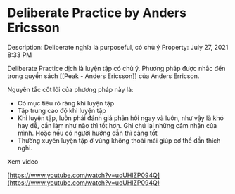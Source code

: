 # Deliberate Practice by Anders Ericsson

Description: Deliberate nghĩa là purposeful, có chủ ý
Property: July 27, 2021 8:33 PM

Deliberate Practice dịch là luyện tập có chủ ý. Phương pháp được nhắc đến trong quyển sách [[Peak - Anders Ericsson]] của Anders Erricson. 

Nguyên tắc cốt lõi của phương pháp này là:

- Có mục tiêu rõ ràng khi luyện tập
- Tập trung cao độ khi luyện tập
- Khi luyện tập, luôn phải đánh giá phản hồi ngay và luôn, như vậy là khó hay dễ, cần làm như nào thì tốt hơn. Ghi chú lại những cảm nhận của mình. Hoặc nếu có người hướng dẫn thì càng tốt
- Thường xuyên luyện tập ở vùng không thoải mải giúp cơ thể dần thích nghi.

Xem video

[https://www.youtube.com/watch?v=uoUHlZP094Q](https://www.youtube.com/watch?v=uoUHlZP094Q)